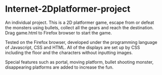 # Internet-2Dplatformer-project

An individual project. This is a 2D platformer game, escape from or defeat the monsters using bullets, collect all the gears and reach the destination. Drag game.html to Firefox browser to start the game.

Tested on the Firefox browser, developed under the programming language of Javascript, CSS and HTML. All of the displays are set up by CSS including the floor and the characters without inputting images.

Special features such as portal, moving platform, bullet shooting monster, disappearing platforms are added to increase the fun.

